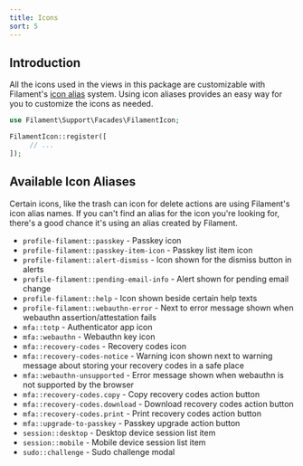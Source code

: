 ```yaml
---
title: Icons
sort: 5
---
```


## Introduction

All the icons used in the views in this package are customizable with Filament's [icon alias](https://filamentphp.com/docs/3.x/support/icons#replacing-the-default-icons) system. Using icon aliases provides an easy way for you to customize the icons as needed.

```php
use Filament\Support\Facades\FilamentIcon;

FilamentIcon::register([
     // ...
]);
```

## Available Icon Aliases

Certain icons, like the trash can icon for delete actions are using Filament's icon alias names. If you can't find an alias for the icon you're looking for, there's a good chance it's using an alias created by Filament.

-   `profile-filament::passkey` - Passkey icon
-   `profile-filament::passkey-item-icon` - Passkey list item icon
-   `profile-filament::alert-dismiss` - Icon shown for the dismiss button in alerts
-   `profile-filament::pending-email-info` - Alert shown for pending email change
-   `profile-filament::help` - Icon shown beside certain help texts
-   `profile-filament::webauthn-error` - Next to error message shown when webauthn assertion/attestation fails
-   `mfa::totp` - Authenticator app icon
-   `mfa::webauthn` - Webauthn key icon
-   `mfa::recovery-codes` - Recovery codes icon
-   `mfa::recovery-codes-notice` - Warning icon shown next to warning message about storing your recovery codes in a safe place
-   `mfa::webauthn-unsupported` - Error message shown when webauthn is not supported by the browser
-   `mfa::recovery-codes.copy` - Copy recovery codes action button
-   `mfa::recovery-codes.download` - Download recovery codes action button
-   `mfa::recovery-codes.print` - Print recovery codes action button
-   `mfa::upgrade-to-passkey` - Passkey upgrade action button
-   `session::desktop` - Desktop device session list item
-   `session::mobile` - Mobile device session list item
-   `sudo::challenge` - Sudo challenge modal
